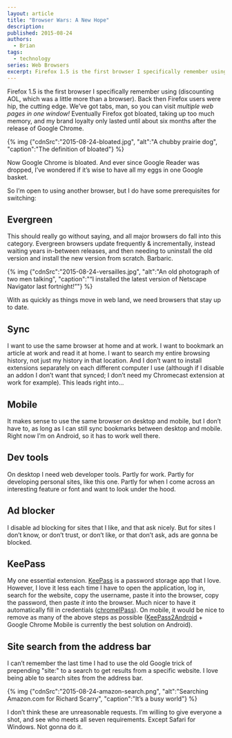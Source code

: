 ```yaml
---
layout: article
title: "Browser Wars: A New Hope"
description: 
published: 2015-08-24
authors:
  - Brian
tags:
  - technology
series: Web Browsers
excerpt: Firefox 1.5 is the first browser I specifically remember using (discounting AOL, which was a little more than a browser). Back then Firefox users were hip, the cutting edge. We’ve got tabs, man, so you can visit multiple web pages in one window!
---
```

Firefox 1.5 is the first browser I specifically remember using (discounting AOL, which was a little more than a browser). Back then Firefox users were hip, the cutting edge. We’ve got tabs, man, so you can visit *multiple web pages in one window!* Eventually Firefox got bloated, taking up too much memory, and my brand loyalty only lasted until about six months after the release of Google Chrome.

{% img {"cdnSrc":"2015-08-24-bloated.jpg", "alt":"A chubby prairie dog", "caption":"The definition of bloated"} %}

Now Google Chrome is bloated. And ever since Google Reader was dropped, I’ve wondered if it’s wise to have all my eggs in one Google basket.

So I’m open to using another browser, but I do have some prerequisites for switching:

## Evergreen
This should really go without saying, and all major browsers do fall into this category. Evergreen browsers update frequently & incrementally, instead waiting years in-between releases, and then needing to uninstall the old version and install the new version from scratch. Barbaric.

{% img {"cdnSrc":"2015-08-24-versailles.jpg", "alt":"An old photograph of two men talking", "caption":"“I installed the latest version of Netscape Navigator last fortnight!”"} %}

With as quickly as things move in web land, we need browsers that stay up to date.

## Sync
I want to use the same browser at home and at work. I want to bookmark an article at work and read it at home. I want to search my entire browsing history, not just my history in that location. And I don’t want to install extensions separately on each different computer I use (although if I disable an addon I don’t want that synced; I don’t need my Chromecast extension at work for example). This leads right into…

## Mobile
It makes sense to use the same browser on desktop and mobile, but I don’t have to, as long as I can still sync bookmarks between desktop and mobile. Right now I’m on Android, so it has to work well there.

## Dev tools
On desktop I need web developer tools. Partly for work. Partly for developing personal sites, like this one. Partly for when I come across an interesting feature or font and want to look under the hood.

## Ad blocker
I disable ad blocking for sites that I like, and that ask nicely. But for sites I don’t know, or don’t trust, or don’t like, or that don’t ask, ads are gonna be blocked.

## KeePass
My one essential extension. [KeePass](http://keepass.info/) is a password storage app that I love. However, I love it less each time I have to open the application, log in, search for the website, copy the username, paste it into the browser, copy the password, then paste *it* into the browser. Much nicer to have it automatically fill in credentials ([chromeIPass](http://keepass.info/plugins.html#chromeipass)). On mobile, it would be nice to remove as many of the above steps as possible ([KeePass2Android](https://play.google.com/store/apps/details?id=keepass2android.keepass2android&amp;hl=en) + Google Chrome Mobile is currently the best solution on Android).

## Site search from the address bar
I can’t remember the last time I had to use the old Google trick of prepending "site:" to a search to get results from a specific website. I love being able to search sites from the address bar.

{% img {"cdnSrc":"2015-08-24-amazon-search.png", "alt":"Searching Amazon.com for Richard Scarry", "caption":"It’s a busy world"} %}

I don’t think these are unreasonable requests. I’m willing to give everyone a shot, and see who meets all seven requirements. Except Safari for Windows. Not gonna do it.